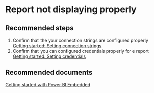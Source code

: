 <properties
	pageTitle="Report not displaying properly"
	description="Report not displaying properly"
	service="microsoft.powerbi"
	resource="workspacecollections"
	authors="kasparks"
	displayOrder="2"
	selfHelpType="resource"
	supportTopicIds=""
	resourceTags=""
	productPesIds=""
	cloudEnvironments="MoonCake"
/>

# Report not displaying properly

## **Recommended steps**

1. Confirm that the your connection strings are configured properly<br>
[Getting started: Setting connection strings](https://docs.azure.cn/power-bi-embedded/power-bi-embedded-get-started)
2. Confirm that you can configured credentials properly for e report<br>
[Getting started: Setting credentials](https://docs.azure.cn/power-bi-embedded/power-bi-embedded-troubleshooting#setting-sql-server-connection-strings)

## **Recommended documents**

[Getting started with Power BI Embedded](http://go.microsoft.com/fwlink/?LinkID=787532)
